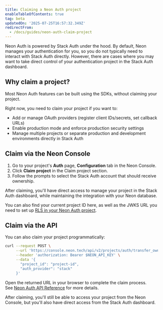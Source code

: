 ```yaml
---
title: Claiming a Neon Auth project
enableTableOfContents: true
tag: beta
updatedOn: '2025-07-25T16:57:32.349Z'
redirectFrom:
  - /docs/guides/neon-auth-claim-project
---
```


Neon Auth is powered by Stack Auth under the hood. By default, Neon manages your authentication for you, so you do not typically need to interact with Stack Auth directly. However, there are cases where you may want to take direct control of your authentication project in the Stack Auth dashboard.

## Why claim a project?

Most Neon Auth features can be built using the SDKs, without claiming your project.

Right now, you need to claim your project if you want to:

- Add or manage OAuth providers (register client IDs/secrets, set callback URLs)
- Enable production mode and enforce production security settings
- Manage multiple projects or separate production and development environments directly in Stack Auth

<Steps>

## Claim via the Neon Console

1. Go to your project's **Auth** page, **Configuration** tab in the Neon Console.
2. Click **Claim project** in the Claim project section.
3. Follow the prompts to select the Stack Auth account that should receive ownership.

After claiming, you'll have direct access to manage your project in the Stack Auth dashboard, while maintaining the integration with your Neon database.

You can also find your current project ID here, as well as the JWKS URL you need to set up [RLS in your Neon Auth project](/docs/neon-auth/best-practices#enabling-row-level-security-rls).

## Claim via the API

You can also claim your project programmatically:

```bash
curl --request POST \
     --url 'https://console.neon.tech/api/v2/projects/auth/transfer_ownership' \
     --header 'authorization: Bearer $NEON_API_KEY' \
     --data '{
       "project_id": "project-id",
       "auth_provider": "stack"
     }'
```

Open the returned URL in your browser to complete the claim process.  
See [Neon Auth API Reference](/docs/guides/neon-auth-api#transfer-to-your-auth-provider) for more details.

<Admonition type="note">
After claiming, you'll still be able to access your project from the Neon Console, but you'll also have direct access from the Stack Auth dashboard.
</Admonition>

</Steps>

<NeedHelp />
